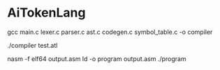 # AiTokenLang

gcc main.c lexer.c parser.c ast.c codegen.c symbol_table.c -o compiler

./compiler test.atl


nasm -f elf64 output.asm 
ld -o program output.asm
./program
